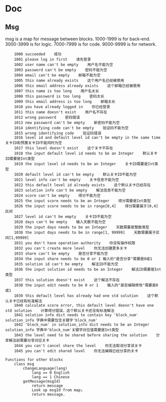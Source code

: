 # Doc

## Msg

msg is a map for message between blocks.
1000-1999 is for back-end.
3000-3999 is for logic.
7000-7999 is for code.
9000-9999 is for network.

        1000 succeeded    成功
        1001 please log in first    请先登录
        1002 user name can't be empty    用户名不能为空
        1003 password can't be empty    密码不能为空
        1004 email can't be empty    邮箱不能为空
        1005 this name already exists    这个用户名已经被使用
        1006 this email address already exists    这个邮箱已经被使用
        1007 this name is too long    用户名太长
        1008 this password is too long    密码太长
        1009 this email address is too long    邮箱太长
        1010 you have already logged in    你已经登录
        1011 this name doesn't exist    用户名不存在
        1012 wrong password    密码错误
        1013 new password can't be empty    新密码不能为空
        1014 identifying code can't be empty    验证码不能为空
        1015 wrong identifying code    验证码错误
        1016 level id and default level id can't be empty in the same time    关卡ID和预置关卡ID不能同时为空
        1017 this level doesn't exist    这个关卡不存在
        1018 the input default level id needs to be an Integer    默认关卡ID需要是Int类型
        1019 the input level id needs to be an Integer    关卡ID需要是Int类型
        1020 default level id can't be empty    默认关卡ID不能为空
        1021 level info can't be empty    关卡信息不能为空
        1022 this default level id already exists    这个默认关卡已经存在
        1023 solution info can't be empty    解法信息不能为空
        1024 score can't be empty    得分不能为空
        1025 the input score needs to be an Integer    得分需要是Int类型
        1026 the input score needs to be in range[0,4]    得分需要属于[0,4]区间
        1027 level id can't be empty    关卡ID不能为空
        1028 days can't be empty    输入天数不能为空
        1029 the input days needs to be an Integer    天数需要是整数类型
        1030 the input days needs to be in range[1, 99999]    天数需要属于区间[1,99999]
        1031 you don't have operation authority    你没有操作权限
        1032 you can't create more level    你无法创建更多关卡
        1033 share can't be empty    是否分享不能为空
        1034 the input share needs to be 0 or 1 输入的"是否分享"需要是0或1
        1035 solution id can't be empty    解法ID不能为空
        1036 the input solution id needs to be an Integer    解法ID需要是Int类型
        1037 this solution doesn't exist    这个解法不存在
        1038 the input edit needs to be 0 or 1    输入的"是否编辑修改"需要是0或1
        1039 this default level has already had one std solution    这个默认关卡已经有标准解法
        1040 calculate score error, this default level doesn't have one std solution    计算得分错误，这个默认关卡还没有标准解法
        1041 solution info dict needs to contain key 'block_num'    solution_info 字典中需要包含关键字'block_num'
        1042 'block_num' in solution_info dict needs to be an Integer    solution_info 字典中'block_num'关键字对应值需要是Int类型
        1043 the level need to be shared before sharing the solution    分享解法前需要分享对应关卡
        1044 you can't cancel share the level    你无法取消分享该关卡
        1045 you can't edit shared level    你无法编辑已经分享的关卡

	Functions for other blocks
		class msg
			changeLanguage(lang)
				lang == 0 English
				lang == 1 Chinese
			getMessage(msgId)
				return message
				Look up msgId from map;
				return message.
